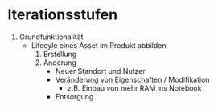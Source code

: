 Iterationsstufen
================

1. Grundfunktionalität
	- Lifecyle eines Asset im Produkt abbilden
		1. Erstellung
		2. Änderung
			- Neuer Standort und Nutzer
			- Veränderung von Eigenschaften / Modifikation
				- z.B. Einbau von mehr RAM ins Notebook
			- Entsorgung